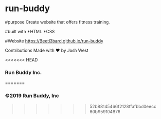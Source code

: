 # run-buddy

#purpose
Create website that offers fitness training.

#built with
*HTML
*CSS

#Website
https://Beetl3bard.github.io/run-buddy

Contributions
Made with ❤️ by Josh West

<<<<<<< HEAD
### Run Buddy Inc.
=======
### ©️2019 Run Buddy, Inc
>>>>>>> 52b88145466f2128ffafbbd0eecc60b959104876
